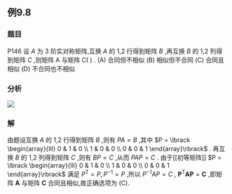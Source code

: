 ## 例9.8
### 题目
P146 设 $A$ 为 3 阶实对称矩阵,互换 $A$ 的 1,2 行得到矩阵 $B$ ,再互换 $B$ 的 1,2 列得到矩阵 $C$ ,则矩阵 $\mathrm{A}$ 与矩阵 $\mathrm{C}( \;)$ .
(A) 合同但不相似 
(B) 相似但不合同
(C) 合同且相似 
(D) 不合同也不相似
### 分析
![](https://img.hwenyi.live/202410201831476.webp)
### 解
由题设互换 $A$ 的 1,2 行得到矩阵 $B$ ,则有 ${PA} = B$ ,其中 $P = \lbrack \begin{array}{lll} 0 & 1 & 0 \\ 1 & 0 & 0 \\ 0 & 0 & 1 \end{array}\rbrack$ . 再互换 $B$ 的 1,2 列得到矩阵 $C$ ,则有 ${BP} = C$ ,从而 ${PAP} = C$ . 由于[[初等矩阵]] $P = \lbrack \begin{array}{lll} 0 & 1 & 0 \\ 1 & 0 & 0 \\ 0 & 0 & 1 \end{array}\rbrack$ 满足 ${P}^{\mathrm{T}} = P,{P}^{-1} = P$ ,所以 ${P}^{-1}{AP} = C$ , ${\mathbf{P}}^{\mathrm{T}}\mathbf{{AP}} = \mathbf{C}$ ,即矩阵 $\mathbf{A}$ 与矩阵 $\mathbf{C}$ 合同且相似,故正确选项为 (C).